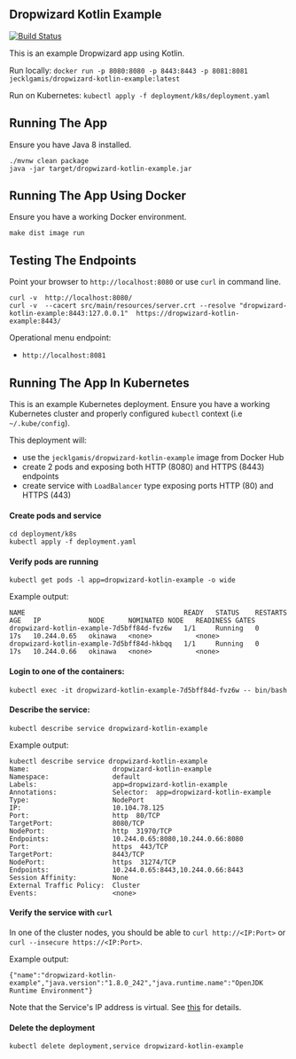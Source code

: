 ## Dropwizard Kotlin Example

[![Build Status](https://travis-ci.org/jecklgamis/dropwizard-kotlin-example.svg?branch=master)](https://travis-ci.org/jecklgamis/dropwizard-kotlin-example)

This is an example Dropwizard app using Kotlin.

Run locally: `docker run -p 8080:8080 -p 8443:8443 -p 8081:8081 jecklgamis/dropwizard-kotlin-example:latest`

Run on Kubernetes: `kubectl apply -f deployment/k8s/deployment.yaml`  
 
## Running The App
Ensure you have Java 8 installed.
```
./mvnw clean package
java -jar target/dropwizard-kotlin-example.jar
```

## Running The App Using Docker
Ensure you have a working Docker environment.
```
make dist image run
```

## Testing The Endpoints
Point your browser to `http://localhost:8080` or use `curl` in command line.

```
curl -v  http://localhost:8080/
curl -v  --cacert src/main/resources/server.crt --resolve "dropwizard-kotlin-example:8443:127.0.0.1"  https://dropwizard-kotlin-example:8443/
```

Operational menu endpoint:
* `http://localhost:8081`

## Running The App In Kubernetes

This is an example Kubernetes deployment. Ensure you have a working Kubernetes cluster and 
properly configured `kubectl` context (i.e `~/.kube/config`).

This deployment will:
* use the `jecklgamis/dropwizard-kotlin-example` image from Docker Hub
* create 2 pods and exposing both HTTP (8080) and HTTPS (8443) endpoints 
* create service with `LoadBalancer` type exposing ports HTTP (80) and HTTPS (443)

#### Create pods and service
```
cd deployment/k8s 
kubectl apply -f deployment.yaml
```

#### Verify pods are running
```
kubectl get pods -l app=dropwizard-kotlin-example -o wide
```
Example output:
```
NAME                                        READY   STATUS    RESTARTS   AGE   IP            NODE      NOMINATED NODE   READINESS GATES
dropwizard-kotlin-example-7d5bff84d-fvz6w   1/1     Running   0          17s   10.244.0.65   okinawa   <none>           <none>
dropwizard-kotlin-example-7d5bff84d-hkbqq   1/1     Running   0          17s   10.244.0.66   okinawa   <none>           <none>
```

#### Login to one of the containers:
```
kubectl exec -it dropwizard-kotlin-example-7d5bff84d-fvz6w -- bin/bash
```

#### Describe the service:
```
kubectl describe service dropwizard-kotlin-example
```
Example output:
```
kubectl describe service dropwizard-kotlin-example
Name:                     dropwizard-kotlin-example
Namespace:                default
Labels:                   app=dropwizard-kotlin-example
Annotations:              Selector:  app=dropwizard-kotlin-example
Type:                     NodePort
IP:                       10.104.78.125
Port:                     http  80/TCP
TargetPort:               8080/TCP
NodePort:                 http  31970/TCP
Endpoints:                10.244.0.65:8080,10.244.0.66:8080
Port:                     https  443/TCP
TargetPort:               8443/TCP
NodePort:                 https  31274/TCP
Endpoints:                10.244.0.65:8443,10.244.0.66:8443
Session Affinity:         None
External Traffic Policy:  Cluster
Events:                   <none>

```

#### Verify the service with `curl`

In one of the cluster nodes, you should be able to `curl http://<IP:Port>` or `curl --insecure https://<IP:Port>`. 

Example output:
```
{"name":"dropwizard-kotlin-example","java.version":"1.8.0_242","java.runtime.name":"OpenJDK Runtime Environment"}
```

Note that the Service's IP address is virtual. See [this](https://kubernetes.io/docs/concepts/services-networking/connect-applications-service/)
for details. 

#### Delete the deployment
```
kubectl delete deployment,service dropwizard-kotlin-example
```
